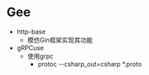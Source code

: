 # Gee
- http-base 
  - 模仿Gin框架实现其功能
- gRPCuse 
  - 使用grpc
    - protoc --csharp_out=csharp *.proto

